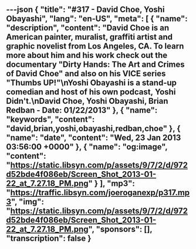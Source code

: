 ---json
{
  "title": "#317 - David Choe, Yoshi Obayashi",
  "lang": "en-US",
  "meta": [
    {
      "name": "description",
      "content": "David Choe is an American painter, muralist, graffiti artist and graphic novelist from Los Angeles, CA. To learn more about him and his work check out the documentary \"Dirty Hands: The Art and Crimes of David Choe\" and also on his VICE series \"Thumbs UP!\"\nYoshi Obayashi is a stand-up comedian and host of his own podcast, Yoshi Didn't.\nDavid Choe, Yoshi Obayashi, Brian Redban - Date: 01/22/2013"
    },
    {
      "name": "keywords",
      "content": "david,brian,yoshi,obayashi,redban,choe"
    },
    {
      "name": "date",
      "content": "Wed, 23 Jan 2013 03:56:00 +0000"
    },
    {
      "name": "og:image",
      "content": "https://static.libsyn.com/p/assets/9/7/2/d/972d52bde4f086eb/Screen_Shot_2013-01-22_at_7.27.18_PM.png"
    }
  ],
  "mp3": "https://traffic.libsyn.com/joeroganexp/p317.mp3",
  "img": "https://static.libsyn.com/p/assets/9/7/2/d/972d52bde4f086eb/Screen_Shot_2013-01-22_at_7.27.18_PM.png",
  "sponsors": [],
  "transcription": false
}
---
<episode-header />

<timemark seconds="0" />

<transcribe-call-to-action />

<episode-footer />